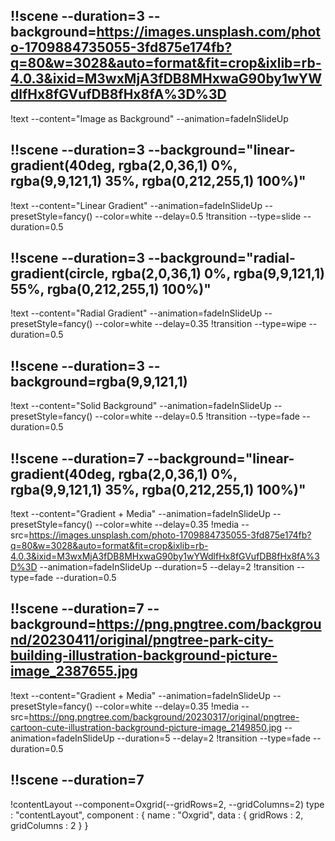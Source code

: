 ## !!scene --duration=3 --background=https://images.unsplash.com/photo-1709884735055-3fd875e174fb?q=80&w=3028&auto=format&fit=crop&ixlib=rb-4.0.3&ixid=M3wxMjA3fDB8MHxwaG90by1wYWdlfHx8fGVufDB8fHx8fA%3D%3D
!text --content="Image as Background" --animation=fadeInSlideUp 


## !!scene --duration=3 --background="linear-gradient(40deg, rgba(2,0,36,1) 0%, rgba(9,9,121,1) 35%, rgba(0,212,255,1) 100%)"
!text --content="Linear Gradient" --animation=fadeInSlideUp --presetStyle=fancy() --color=white  --delay=0.5
!transition --type=slide --duration=0.5 

## !!scene --duration=3 --background="radial-gradient(circle, rgba(2,0,36,1) 0%, rgba(9,9,121,1) 55%, rgba(0,212,255,1) 100%)"
!text --content="Radial Gradient" --animation=fadeInSlideUp --presetStyle=fancy() --color=white --delay=0.35
!transition --type=wipe --duration=0.5 

## !!scene --duration=3 --background=rgba(9,9,121,1)
!text --content="Solid Background" --animation=fadeInSlideUp --presetStyle=fancy() --color=white --delay=0.5
!transition --type=fade --duration=0.5 


## !!scene --duration=7 --background="linear-gradient(40deg, rgba(2,0,36,1) 0%, rgba(9,9,121,1) 35%, rgba(0,212,255,1) 100%)"
!text --content="Gradient + Media" --animation=fadeInSlideUp --presetStyle=fancy() --color=white --delay=0.35
!media --src=https://images.unsplash.com/photo-1709884735055-3fd875e174fb?q=80&w=3028&auto=format&fit=crop&ixlib=rb-4.0.3&ixid=M3wxMjA3fDB8MHxwaG90by1wYWdlfHx8fGVufDB8fHx8fA%3D%3D --animation=fadeInSlideUp --duration=5 --delay=2
!transition --type=fade --duration=0.5 

## !!scene --duration=7 --background=https://png.pngtree.com/background/20230411/original/pngtree-park-city-building-illustration-background-picture-image_2387655.jpg
!text --content="Gradient + Media" --animation=fadeInSlideUp --presetStyle=fancy() --color=white --delay=0.35
!media --src=https://png.pngtree.com/background/20230317/original/pngtree-cartoon-cute-illustration-background-picture-image_2149850.jpg --animation=fadeInSlideUp --duration=5 --delay=2
!transition --type=fade --duration=0.5 


## !!scene --duration=7
!contentLayout --component=Oxgrid(--gridRows=2, --gridColumns=2)
type : "contentLayout",
component : {
    name : "Oxgrid",
    data : {
        gridRows : 2,
        gridColumns : 2
    }
}